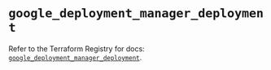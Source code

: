 # `google_deployment_manager_deployment`

Refer to the Terraform Registry for docs: [`google_deployment_manager_deployment`](https://registry.terraform.io/providers/hashicorp/google/6.30.0/docs/resources/deployment_manager_deployment).
